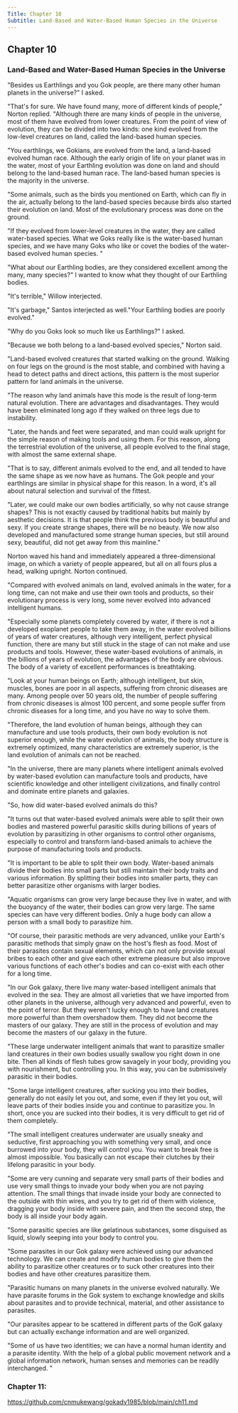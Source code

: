```yaml
---
Title: Chapter 10
Subtitle: Land-Based and Water-Based Human Species in the Universe
---
```

## Chapter 10
### Land-Based and Water-Based Human Species in the Universe

"Besides us Earthlings and you Gok people, are there many other human planets in the universe?" I asked.

"That's for sure. We have found many, more of different kinds of people," Norton replied. "Although there are many kinds of people in the universe, most of them have evolved from lower creatures. From the point of view of evolution, they can be divided into two kinds: one kind evolved from the low-level creatures on land, called the land-based human species.

"You earthlings, we Gokians, are evolved from the land, a land-based evolved human race. Although the early origin of life on your planet was in the water, most of your Earthling evolution was done on land and should belong to the land-based human race. The land-based human species is the majority in the universe.

"Some animals, such as the birds you mentioned on Earth, which can fly in the air, actually belong to the land-based species because birds also started their evolution on land. Most of the evolutionary process was done on the ground.

"If they evolved from lower-level creatures in the water, they are called water-based species. What we Goks really like is the water-based human species, and we have many Goks who like or covet the bodies of the water-based evolved human species. "

"What about our Earthling bodies, are they considered excellent among the many, many species?" I wanted to know what they thought of our Earthling bodies.

"It's terrible," Willow interjected.

"It's garbage," Santos interjected as well."Your Earthling bodies are poorly evolved."

"Why do you Goks look so much like us Earthlings?" I asked.

"Because we both belong to a land-based evolved species," Norton said.

"Land-based evolved creatures that started walking on the ground. Walking on four legs on the ground is the most stable, and combined with having a head to detect paths and direct actions, this pattern is the most superior pattern for land animals in the universe.

"The reason why land animals have this mode is the result of long-term natural evolution. There are advantages and disadvantages. They would have been eliminated long ago if they walked on three legs due to instability.

"Later, the hands and feet were separated, and man could walk upright for the simple reason of making tools and using them. For this reason, along the terrestrial evolution of the universe, all people evolved to the final stage, with almost the same external shape.

"That is to say, different animals evolved to the end, and all tended to have the same shape as we now have as humans. The Gok people and your earthlings are similar in physical shape for this reason. In a word, it's all about natural selection and survival of the fittest.

"Later, we could make our own bodies artificially, so why not cause strange shapes? This is not exactly caused by traditional habits but mainly by aesthetic decisions. It is that people think the previous body is beautiful and sexy. If you create strange shapes, there will be no beauty. We now also developed and manufactured some strange human species, but still around sexy, beautiful, did not get away from this mainline."

Norton waved his hand and immediately appeared a three-dimensional image, on which a variety of people appeared, but all on all fours plus a head, walking upright. Norton continued.

"Compared with evolved animals on land, evolved animals in the water, for a long time, can not make and use their own tools and products, so their evolutionary process is very long, some never evolved into advanced intelligent humans.

"Especially some planets completely covered by water, if there is not a developed exoplanet people to take them away, in the water evolved billions of years of water creatures, although very intelligent, perfect physical function, there are many but still stuck in the stage of can not make and use products and tools. However, these water-based evolutions of animals, in the billions of years of evolution, the advantages of the body are obvious. The body of a variety of excellent performances is breathtaking.

"Look at your human beings on Earth; although intelligent, but skin, muscles, bones are poor in all aspects, suffering from chronic diseases are many. Among people over 50 years old, the number of people suffering from chronic diseases is almost 100 percent, and some people suffer from chronic diseases for a long time, and you have no way to solve them.

"Therefore, the land evolution of human beings, although they can manufacture and use tools products, their own body evolution is not superior enough, while the water evolution of animals, the body structure is extremely optimized, many characteristics are extremely superior, is the land evolution of animals can not be reached.

"In the universe, there are many planets where intelligent animals evolved by water-based evolution can manufacture tools and products, have scientific knowledge and other intelligent civilizations, and finally control and dominate entire planets and galaxies.

"So, how did water-based evolved animals do this?

"It turns out that water-based evolved animals were able to split their own bodies and mastered powerful parasitic skills during billions of years of evolution by parasitizing in other organisms to control other organisms, especially to control and transform land-based animals to achieve the purpose of manufacturing tools and products.

"It is important to be able to split their own body. Water-based animals divide their bodies into small parts but still maintain their body traits and various information. By splitting their bodies into smaller parts, they can better parasitize other organisms with larger bodies.

"Aquatic organisms can grow very large because they live in water, and with the buoyancy of the water, their bodies can grow very large. The same species can have very different bodies. Only a huge body can allow a person with a small body to parasitize him.

"Of course, their parasitic methods are very advanced, unlike your Earth's parasitic methods that simply gnaw on the host's flesh as food. Most of their parasites contain sexual elements, which can not only provide sexual bribes to each other and give each other extreme pleasure but also improve various functions of each other's bodies and can co-exist with each other for a long time.

"In our Gok galaxy, there live many water-based intelligent animals that evolved in the sea. They are almost all varieties that we have imported from other planets in the universe, although very advanced and powerful, even to the point of terror. But they weren't lucky enough to have land creatures more powerful than them overshadow them. They did not become the masters of our galaxy. They are still in the process of evolution and may become the masters of our galaxy in the future.

"These large underwater intelligent animals that want to parasitize smaller land creatures in their own bodies usually swallow you right down in one bite. Then all kinds of flesh tubes grow savagely in your body, providing you with nourishment, but controlling you. In this way, you can be submissively parasitic in their bodies.

"Some large intelligent creatures, after sucking you into their bodies, generally do not easily let you out, and some, even if they let you out, will leave parts of their bodies inside you and continue to parasitize you. In short, once you are sucked into their bodies, it is very difficult to get rid of them completely.

"The small intelligent creatures underwater are usually sneaky and seductive, first approaching you with something very small, and once burrowed into your body, they will control you. You want to break free is almost impossible. You basically can not escape their clutches by their lifelong parasitic in your body.

"Some are very cunning and separate very small parts of their bodies and use very small things to invade your body when you are not paying attention. The small things that invade inside your body are connected to the outside with thin wires, and you try to get rid of them with violence, dragging your body inside with severe pain, and then the second step, the body is all inside your body again.

"Some parasitic species are like gelatinous substances, some disguised as liquid, slowly seeping into your body to control you.

"Some parasites in our Gok galaxy were achieved using our advanced technology. We can create and modify human bodies to give them the ability to parasitize other creatures or to suck other creatures into their bodies and have other creatures parasitize them.

"Parasitic humans on many planets in the universe evolved naturally. We have parasite forums in the Gok system to exchange knowledge and skills about parasites and to provide technical, material, and other assistance to parasites.

"Our parasites appear to be scattered in different parts of the GoK galaxy but can actually exchange information and are well organized.

"Some of us have two identities; we can have a normal human identity and a parasite identity. With the help of a global public movement network and a global information network, human senses and memories can be readily interchanged. "

### Chapter 11:  
<https://github.com/cnmukewang/gokadv1985/blob/main/ch11.md>
